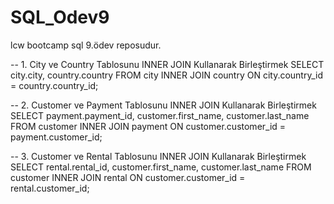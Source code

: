# SQL_Odev9
lcw bootcamp sql 9.ödev reposudur.

-- 1. City ve Country Tablosunu INNER JOIN Kullanarak Birleştirmek
SELECT city.city, country.country
FROM city
INNER JOIN country ON city.country_id = country.country_id;

-- 2. Customer ve Payment Tablosunu INNER JOIN Kullanarak Birleştirmek
SELECT payment.payment_id, customer.first_name, customer.last_name
FROM customer
INNER JOIN payment ON customer.customer_id = payment.customer_id;

-- 3. Customer ve Rental Tablosunu INNER JOIN Kullanarak Birleştirmek
SELECT rental.rental_id, customer.first_name, customer.last_name
FROM customer
INNER JOIN rental ON customer.customer_id = rental.customer_id;

